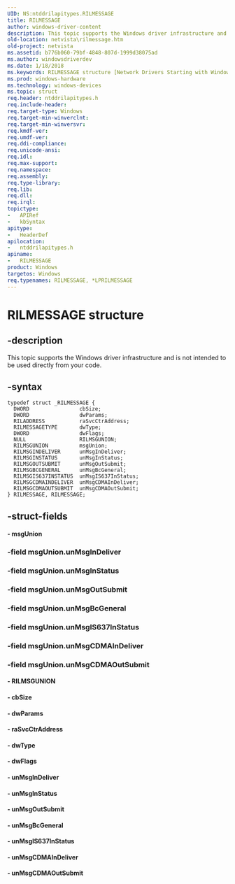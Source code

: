 ```yaml
---
UID: NS:ntddrilapitypes.RILMESSAGE
title: RILMESSAGE
author: windows-driver-content
description: This topic supports the Windows driver infrastructure and is not intended to be used directly from your code.
old-location: netvista\rilmessage.htm
old-project: netvista
ms.assetid: b776b060-79bf-4848-807d-1999d38075ad
ms.author: windowsdriverdev
ms.date: 1/18/2018
ms.keywords: RILMESSAGE structure [Network Drivers Starting with Windows Vista], netvista.rilmessage, ntddrilapitypes/RILMESSAGE, *LPRILMESSAGE, RILMESSAGE
ms.prod: windows-hardware
ms.technology: windows-devices
ms.topic: struct
req.header: ntddrilapitypes.h
req.include-header: 
req.target-type: Windows
req.target-min-winverclnt: 
req.target-min-winversvr: 
req.kmdf-ver: 
req.umdf-ver: 
req.ddi-compliance: 
req.unicode-ansi: 
req.idl: 
req.max-support: 
req.namespace: 
req.assembly: 
req.type-library: 
req.lib: 
req.dll: 
req.irql: 
topictype:
-	APIRef
-	kbSyntax
apitype:
-	HeaderDef
apilocation:
-	ntddrilapitypes.h
apiname:
-	RILMESSAGE
product: Windows
targetos: Windows
req.typenames: RILMESSAGE, *LPRILMESSAGE
---
```


# RILMESSAGE structure


## -description


This topic supports the Windows driver infrastructure and is not intended to be used directly from your code.


## -syntax


````
typedef struct _RILMESSAGE {
  DWORD                cbSize;
  DWORD                dwParams;
  RILADDRESS           raSvcCtrAddress;
  RILMESSAGETYPE       dwType;
  DWORD                dwFlags;
  NULL                 RILMSGUNION;
  RILMSGUNION          msgUnion;
  RILMSGINDELIVER      unMsgInDeliver;
  RILMSGINSTATUS       unMsgInStatus;
  RILMSGOUTSUBMIT      unMsgOutSubmit;
  RILMSGBCGENERAL      unMsgBcGeneral;
  RILMSGIS637INSTATUS  unMsgIS637InStatus;
  RILMSGCDMAINDELIVER  unMsgCDMAInDeliver;
  RILMSGCDMAOUTSUBMIT  unMsgCDMAOutSubmit;
} RILMESSAGE, RILMESSAGE;
````


## -struct-fields




#### - msgUnion



### -field msgUnion.unMsgInDeliver

 


### -field msgUnion.unMsgInStatus

 


### -field msgUnion.unMsgOutSubmit

 


### -field msgUnion.unMsgBcGeneral

 


### -field msgUnion.unMsgIS637InStatus

 


### -field msgUnion.unMsgCDMAInDeliver

 


### -field msgUnion.unMsgCDMAOutSubmit

 


#### - RILMSGUNION



#### - cbSize



#### - dwParams



#### - raSvcCtrAddress



#### - dwType



#### - dwFlags



#### - unMsgInDeliver



#### - unMsgInStatus



#### - unMsgOutSubmit



#### - unMsgBcGeneral



#### - unMsgIS637InStatus



#### - unMsgCDMAInDeliver



#### - unMsgCDMAOutSubmit


